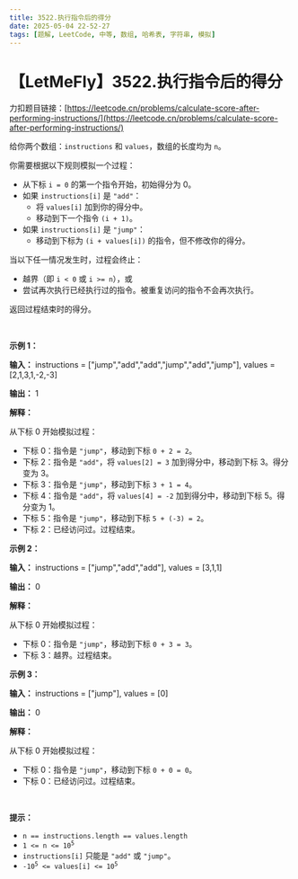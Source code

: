 ```yaml
---
title: 3522.执行指令后的得分
date: 2025-05-04 22-52-27
tags: [题解, LeetCode, 中等, 数组, 哈希表, 字符串, 模拟]
---
```


# 【LetMeFly】3522.执行指令后的得分

力扣题目链接：[https://leetcode.cn/problems/calculate-score-after-performing-instructions/](https://leetcode.cn/problems/calculate-score-after-performing-instructions/)

<p>给你两个数组：<code>instructions</code> 和 <code>values</code>，数组的长度均为 <code>n</code>。</p>

<p>你需要根据以下规则模拟一个过程：</p>

<ul>
	<li>从下标&nbsp;<code>i = 0</code> 的第一个指令开始，初始得分为 0。</li>
	<li>如果 <code>instructions[i]</code> 是 <code>"add"</code>：
	<ul>
		<li>将 <code>values[i]</code> 加到你的得分中。</li>
		<li>移动到下一个指令 <code>(i + 1)</code>。</li>
	</ul>
	</li>
	<li>如果 <code>instructions[i]</code> 是 <code>"jump"</code>：
	<ul>
		<li>移动到下标为&nbsp;<code>(i + values[i])</code> 的指令，但不修改你的得分。</li>
	</ul>
	</li>
</ul>

<p>当以下任一情况发生时，过程会终止：</p>

<ul>
	<li>越界（即 <code>i &lt; 0</code> 或 <code>i &gt;= n</code>），或</li>
	<li>尝试再次执行已经执行过的指令。被重复访问的指令不会再次执行。</li>
</ul>

<p>返回过程结束时的得分。</p>

<p>&nbsp;</p>

<p><strong class="example">示例 1：</strong></p>

<div class="example-block">
<p><strong>输入：</strong> <span class="example-io">instructions = ["jump","add","add","jump","add","jump"], values = [2,1,3,1,-2,-3]</span></p>

<p><strong>输出：</strong> <span class="example-io">1</span></p>

<p><strong>解释：</strong></p>

<p>从下标&nbsp;0 开始模拟过程：</p>

<ul>
	<li>下标 0：指令是 <code>"jump"</code>，移动到下标&nbsp;<code>0 + 2 = 2</code>。</li>
	<li>下标 2：指令是 <code>"add"</code>，将 <code>values[2] = 3</code> 加到得分中，移动到下标&nbsp;3。得分变为 3。</li>
	<li>下标 3：指令是 <code>"jump"</code>，移动到下标&nbsp;<code>3 + 1 = 4</code>。</li>
	<li>下标 4：指令是 <code>"add"</code>，将 <code>values[4] = -2</code> 加到得分中，移动到下标&nbsp;5。得分变为 1。</li>
	<li>下标 5：指令是 <code>"jump"</code>，移动到下标&nbsp;<code>5 + (-3) = 2</code>。</li>
	<li>下标 2：已经访问过。过程结束。</li>
</ul>
</div>

<p><strong class="example">示例 2：</strong></p>

<div class="example-block">
<p><strong>输入：</strong> <span class="example-io">instructions = ["jump","add","add"], values = [3,1,1]</span></p>

<p><strong>输出：</strong> <span class="example-io">0</span></p>

<p><strong>解释：</strong></p>

<p>从下标&nbsp;0 开始模拟过程：</p>

<ul>
	<li>下标 0：指令是 <code>"jump"</code>，移动到下标&nbsp;<code>0 + 3 = 3</code>。</li>
	<li>下标 3：越界。过程结束。</li>
</ul>
</div>

<p><strong class="example">示例 3：</strong></p>

<div class="example-block">
<p><strong>输入：</strong> <span class="example-io">instructions = ["jump"], values = [0]</span></p>

<p><strong>输出：</strong> <span class="example-io">0</span></p>

<p><strong>解释：</strong></p>

<p>从下标&nbsp;0 开始模拟过程：</p>

<ul>
	<li>下标 0：指令是 <code>"jump"</code>，移动到下标&nbsp;<code>0 + 0 = 0</code>。</li>
	<li>下标 0：已经访问过。过程结束。</li>
</ul>
</div>

<p>&nbsp;</p>

<p><strong>提示：</strong></p>

<ul>
	<li><code>n == instructions.length == values.length</code></li>
	<li><code>1 &lt;= n &lt;= 10<sup>5</sup></code></li>
	<li><code>instructions[i]</code> 只能是 <code>"add"</code> 或 <code>"jump"</code>。</li>
	<li><code>-10<sup>5</sup> &lt;= values[i] &lt;= 10<sup>5</sup></code></li>
</ul>


    